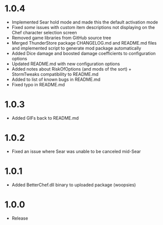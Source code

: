 # 1.0.4
- Implemented Sear hold mode and made this the default activation mode
- Fixed *some* issues with custom item descriptions not displaying on the Chef character selection screen
- Removed game libraries from GitHub source tree
- Merged ThunderStore package CHANGELOG.md and README.md files and implemented script to generate mod package automatically
- Added Dice damage and boosted damage coefficients to configuration options
- Updated README.md with new configuration options
- Added notes about RiskOfOptions (and mods of the sort) + StormTweaks compatibility to README.md
- Added to list of known bugs in README.md
- Fixed typo in README.md

# 1.0.3
- Added GIFs back to README.md

# 1.0.2
- Fixed an issue where Sear was unable to be canceled mid-Sear

# 1.0.1
- Added BetterChef.dll binary to uploaded package (woopsies)

# 1.0.0
- Release
